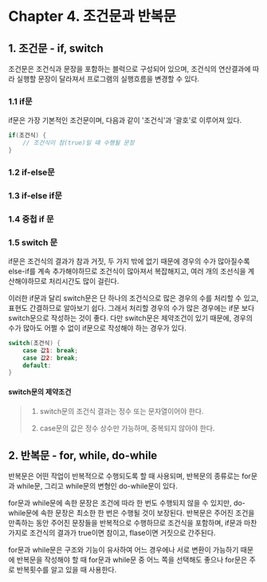 # Chapter 4. 조건문과 반복문

## 1. 조건문 - if, switch

조건문은 조건식과 문장을 포함하는 블럭으로 구성되어 있으며, 조건식의 연산결과에 따라 실행할 문장이 달라져서 프로그램의 실행흐름을 변경할 수 있다.

### 1.1 if문

if문은 가장 기본적인 조건문이며, 다음과 같이 '조건식'과 '괄호'로 이루어져 있다.

```java
if(조건식) {
    // 조건식이 참(true)일 떄 수행될 문장
}
```

### 1.2 if-else문

### 1.3 if-else if문

### 1.4 중첩 if 문

### 1.5 switch 문

if문은 조건식의 결과가 참과 거짓, 두 가지 밖에 없기 때문에 경우의 수가 많아질수록 else-if를 계속 추가해야하므로 조건식이 많아져서 복잡해지고, 여러 개의 조선식을 계산해야하므로 처리시간도 많이 걸린다.

이러한 if문과 달리 switch문은 단 하나의 조건식으로 많은 경우의 수를 처리할 수 있고, 표현도 간결하므로 알아보기 쉽다. 그래서 처리할 경우의 수가 많은 경우에는 if문 보다 switch문으로 작성하는 것이 좋다. 다만 switch문은 제약조건이 있기 때문에, 경우의 수가 많아도 어쩔 수 없이 if문으로 작성해야 하는 경우가 있다.

```java
switch(조건식) {
    case 값1: break;    
    case 값2: break;
    default:
}
```

#### switch문의 제약조건

> 1. switch문의 조건식 결과는 정수 또는 문자열이어야 한다.
>
> 2. case문의 값은 정수 상수만 가능하며, 중복되지 않아야 한다.


## 2. 반복문 - for, while, do-while

반복문은 어떤 작업이 반복적으로 수행되도록 할 때 사용되며, 반복문의 종류로는 for문과 while문, 그리고 while문의 변형인 do-while문이 있다.

for문과 while문에 속한 문장은 조건에 따라 한 번도 수행되지 않을 수 있지만, do-while문에 속한 문장은 최소한 한 번은 수행될 것이 보장된다. 반복문은 주어진 조건을 만족하는 동안 주어진 문장들을 반복적으로 수행하므로 조건식을 포함하며, if문과 마찬가지로 조건식의 결과가 true이면 참이고, flase이면 거짓으로 간주된다.

for문과 while문은 구조와 기능이 유사하여 어느 경우에나 서로 변환이 가능하기 때문에 반복문을 작성해야 할 때 for문과 while문 중 어느 쪽을 선택해도 좋으나 for문은 주로 반복횟수를 알고 있을 때 사용한다.

